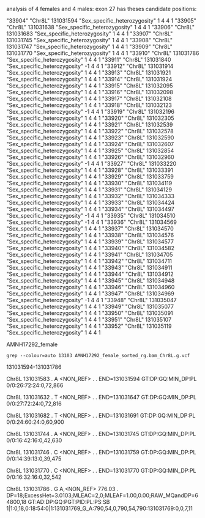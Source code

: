 analysis of 4 females and 4 males: exon 27 has theses candidate positions:

"33904"	"Chr8L"	131031594	"Sex_specific_heterozygosity"	1	4	4	1
"33905"	"Chr8L"	131031638	"Sex_specific_heterozygosity"	1	4	4	1
"33906"	"Chr8L"	131031683	"Sex_specific_heterozygosity"	1	4	4	1
"33907"	"Chr8L"	131031745	"Sex_specific_heterozygosity"	1	4	4	1
"33908"	"Chr8L"	131031747	"Sex_specific_heterozygosity"	1	4	4	1
"33909"	"Chr8L"	131031770	"Sex_specific_heterozygosity"	1	4	4	1
"33910"	"Chr8L"	131031786	"Sex_specific_heterozygosity"	1	4	4	1
"33911"	"Chr8L"	131031840	"Sex_specific_heterozygosity"	-1	4	4	1
"33912"	"Chr8L"	131031914	"Sex_specific_heterozygosity"	1	4	4	1
"33913"	"Chr8L"	131031921	"Sex_specific_heterozygosity"	1	4	4	1
"33914"	"Chr8L"	131031924	"Sex_specific_heterozygosity"	1	4	4	1
"33915"	"Chr8L"	131032095	"Sex_specific_heterozygosity"	1	4	4	1
"33916"	"Chr8L"	131032098	"Sex_specific_heterozygosity"	1	4	4	1
"33917"	"Chr8L"	131032108	"Sex_specific_heterozygosity"	1	4	4	1
"33918"	"Chr8L"	131032123	"Sex_specific_heterozygosity"	-1	4	4	1
"33919"	"Chr8L"	131032196	"Sex_specific_heterozygosity"	1	4	4	1
"33920"	"Chr8L"	131032305	"Sex_specific_heterozygosity"	1	4	4	1
"33921"	"Chr8L"	131032539	"Sex_specific_heterozygosity"	1	4	4	1
"33922"	"Chr8L"	131032578	"Sex_specific_heterozygosity"	1	4	4	1
"33923"	"Chr8L"	131032590	"Sex_specific_heterozygosity"	1	4	4	1
"33924"	"Chr8L"	131032607	"Sex_specific_heterozygosity"	1	4	4	1
"33925"	"Chr8L"	131032854	"Sex_specific_heterozygosity"	1	4	4	1
"33926"	"Chr8L"	131032960	"Sex_specific_heterozygosity"	-1	4	4	1
"33927"	"Chr8L"	131033220	"Sex_specific_heterozygosity"	1	4	4	1
"33928"	"Chr8L"	131033391	"Sex_specific_heterozygosity"	1	4	4	1
"33929"	"Chr8L"	131033759	"Sex_specific_heterozygosity"	1	4	4	1
"33930"	"Chr8L"	131034119	"Sex_specific_heterozygosity"	1	4	4	1
"33931"	"Chr8L"	131034129	"Sex_specific_heterozygosity"	1	4	4	1
"33932"	"Chr8L"	131034333	"Sex_specific_heterozygosity"	1	4	4	1
"33933"	"Chr8L"	131034424	"Sex_specific_heterozygosity"	1	4	4	1
"33934"	"Chr8L"	131034497	"Sex_specific_heterozygosity"	-1	4	4	1
"33935"	"Chr8L"	131034510	"Sex_specific_heterozygosity"	-1	4	4	1
"33936"	"Chr8L"	131034569	"Sex_specific_heterozygosity"	1	4	4	1
"33937"	"Chr8L"	131034570	"Sex_specific_heterozygosity"	1	4	4	1
"33938"	"Chr8L"	131034576	"Sex_specific_heterozygosity"	1	4	4	1
"33939"	"Chr8L"	131034577	"Sex_specific_heterozygosity"	1	4	4	1
"33940"	"Chr8L"	131034582	"Sex_specific_heterozygosity"	1	4	4	1
"33941"	"Chr8L"	131034705	"Sex_specific_heterozygosity"	1	4	4	1
"33942"	"Chr8L"	131034711	"Sex_specific_heterozygosity"	1	4	4	1
"33943"	"Chr8L"	131034911	"Sex_specific_heterozygosity"	1	4	4	1
"33944"	"Chr8L"	131034912	"Sex_specific_heterozygosity"	1	4	4	1
"33945"	"Chr8L"	131034948	"Sex_specific_heterozygosity"	1	4	4	1
"33946"	"Chr8L"	131034960	"Sex_specific_heterozygosity"	1	4	4	1
"33947"	"Chr8L"	131034969	"Sex_specific_heterozygosity"	-1	4	4	1
"33948"	"Chr8L"	131035047	"Sex_specific_heterozygosity"	1	4	4	1
"33949"	"Chr8L"	131035077	"Sex_specific_heterozygosity"	1	4	4	1
"33950"	"Chr8L"	131035091	"Sex_specific_heterozygosity"	1	4	4	1
"33951"	"Chr8L"	131035107	"Sex_specific_heterozygosity"	1	4	4	1
"33952"	"Chr8L"	131035119	"Sex_specific_heterozygosity"	1	4	4	1

AMNH17292_female
```
grep --colour=auto 13103 AMNH17292_female_sorted_rg.bam_Chr8L.g.vcf
```
131031594-131031786

Chr8L	131031583	.	A	<NON_REF>	.	.	END=131031594	GT:DP:GQ:MIN_DP:PL	0/0:26:72:24:0,72,866

Chr8L	131031632	.	T	<NON_REF>	.	.	END=131031647	GT:DP:GQ:MIN_DP:PL	0/0:27:72:24:0,72,816

Chr8L	131031682	.	T	<NON_REF>	.	.	END=131031691	GT:DP:GQ:MIN_DP:PL	0/0:24:60:24:0,60,900

Chr8L	131031744	.	A	<NON_REF>	.	.	END=131031745	GT:DP:GQ:MIN_DP:PL	0/0:16:42:16:0,42,630

Chr8L	131031746	.	C	<NON_REF>	.	.	END=131031759	GT:DP:GQ:MIN_DP:PL	0/0:14:39:13:0,39,475

Chr8L	131031770	.	C	<NON_REF>	.	.	END=131031770	GT:DP:GQ:MIN_DP:PL	0/0:16:32:16:0,32,542

Chr8L	131031786	.	G	A,<NON_REF>	776.03	.	DP=18;ExcessHet=3.0103;MLEAC=2,0;MLEAF=1.00,0.00;RAW_MQandDP=64800,18	GT:AD:DP:GQ:PGT:PID:PL:PS:SB	1|1:0,18,0:18:54:0|1:131031769_G_A:790,54,0,790,54,790:131031769:0,0,7,11
